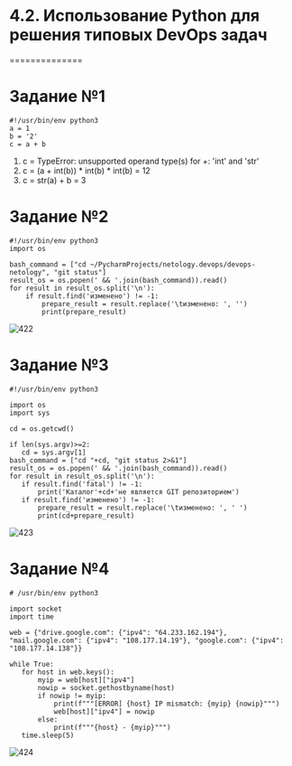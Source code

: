# 4.2. Использование Python для решения типовых DevOps задач
==============

# Задание №1
```
#!/usr/bin/env python3
a = 1
b = '2'
c = a + b
```

1. c = TypeError: unsupported operand type(s) for +: 'int' and 'str'    
2. с = (a + int(b)) * int(b) * int(b) = 12    
3. c = str(a) + b = 3    

# Задание №2

```
#!/usr/bin/env python3
import os

bash_command = ["cd ~/PycharmProjects/netology.devops/devops-netology", "git status"]
result_os = os.popen(' && '.join(bash_command)).read()
for result in result_os.split('\n'):
    if result.find('изменено') != -1:
        prepare_result = result.replace('\tизменено: ', '')
        print(prepare_result)
```
![422](https://user-images.githubusercontent.com/93032289/150679392-239a9c48-9b30-43b1-8769-10437fb0dcf4.jpg)
 
# Задание №3
 
 ```
 #!/usr/bin/env python3

import os
import sys

cd = os.getcwd()

if len(sys.argv)>=2:
    cd = sys.argv[1]
bash_command = ["cd "+cd, "git status 2>&1"]
result_os = os.popen(' && '.join(bash_command)).read()
for result in result_os.split('\n'):
    if result.find('fatal') != -1:
        print('Каталог'+cd+'не является GIT репозиторием')
    if result.find('изменено') != -1:
        prepare_result = result.replace('\tизменено: ', ' ')
        print(cd+prepare_result)
```
![423](https://user-images.githubusercontent.com/93032289/150682987-99f1aec1-5844-463a-8850-4afddb7a3229.jpg)

# Задание №4

 ```
 # /usr/bin/env python3

import socket
import time

web = {"drive.google.com": {"ipv4": "64.233.162.194"}, "mail.google.com": {"ipv4": "108.177.14.19"}, "google.com": {"ipv4": "108.177.14.138"}}

while True:
    for host in web.keys():
        myip = web[host]["ipv4"]
        nowip = socket.gethostbyname(host)
        if nowip != myip:
            print(f"""[ERROR] {host} IP mismatch: {myip} {nowip}""")
            web[host]["ipv4"] = nowip
        else:
            print(f"""{host} - {myip}""")
    time.sleep(5)
```

![424](https://user-images.githubusercontent.com/93032289/150684082-059c303b-ff45-4ef3-869a-ad3c8569c0ac.jpg)
 
